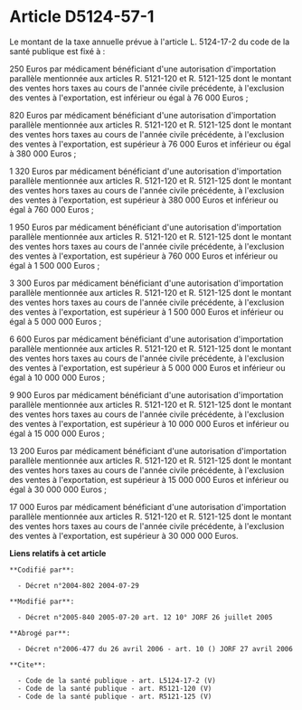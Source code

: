 # Article D5124-57-1

Le montant de la taxe annuelle prévue à l'article L. 5124-17-2 du code de la santé publique est fixé à :

250 Euros par médicament bénéficiant d'une autorisation d'importation parallèle mentionnée aux articles R. 5121-120 et R.
5121-125 dont le montant des ventes hors taxes au cours de l'année civile précédente, à l'exclusion des ventes à
l'exportation, est inférieur ou égal à 76 000 Euros ;

820 Euros par médicament bénéficiant d'une autorisation d'importation parallèle mentionnée aux articles R. 5121-120 et R.
5121-125 dont le montant des ventes hors taxes au cours de l'année civile précédente, à l'exclusion des ventes à
l'exportation, est supérieur à 76 000 Euros et inférieur ou égal à 380 000 Euros ;

1 320 Euros par médicament bénéficiant d'une autorisation d'importation parallèle mentionnée aux articles R. 5121-120 et R.
5121-125 dont le montant des ventes hors taxes au cours de l'année civile précédente, à l'exclusion des ventes à
l'exportation, est supérieur à 380 000 Euros et inférieur ou égal à 760 000 Euros ;

1 950 Euros par médicament bénéficiant d'une autorisation d'importation parallèle mentionnée aux articles R. 5121-120 et R.
5121-125 dont le montant des ventes hors taxes au cours de l'année civile précédente, à l'exclusion des ventes à
l'exportation, est supérieur à 760 000 Euros et inférieur ou égal à 1 500 000 Euros ;

3 300 Euros par médicament bénéficiant d'une autorisation d'importation parallèle mentionnée aux articles R. 5121-120 et R.
5121-125 dont le montant des ventes hors taxes au cours de l'année civile précédente, à l'exclusion des ventes à
l'exportation, est supérieur à 1 500 000 Euros et inférieur ou égal à 5 000 000 Euros ;

6 600 Euros par médicament bénéficiant d'une autorisation d'importation parallèle mentionnée aux articles R. 5121-120 et R.
5121-125 dont le montant des ventes hors taxes au cours de l'année civile précédente, à l'exclusion des ventes à
l'exportation, est supérieur à 5 000 000 Euros et inférieur ou égal à 10 000 000 Euros ;

9 900 Euros par médicament bénéficiant d'une autorisation d'importation parallèle mentionnée aux articles R. 5121-120 et R.
5121-125 dont le montant des ventes hors taxes au cours de l'année civile précédente, à l'exclusion des ventes à
l'exportation, est supérieur à 10 000 000 Euros et inférieur ou égal à 15 000 000 Euros ;

13 200 Euros par médicament bénéficiant d'une autorisation d'importation parallèle mentionnée aux articles R. 5121-120 et R.
5121-125 dont le montant des ventes hors taxes au cours de l'année civile précédente, à l'exclusion des ventes à
l'exportation, est supérieur à 15 000 000 Euros et inférieur ou égal à 30 000 000 Euros ;

17 000 Euros par médicament bénéficiant d'une autorisation d'importation parallèle mentionnée aux articles R. 5121-120 et R.
5121-125 dont le montant des ventes hors taxes au cours de l'année civile précédente, à l'exclusion des ventes à
l'exportation, est supérieur à 30 000 000 Euros.

**Liens relatifs à cet article**

	**Codifié par**:

	  - Décret n°2004-802 2004-07-29

	**Modifié par**:

	  - Décret n°2005-840 2005-07-20 art. 12 10° JORF 26 juillet 2005

	**Abrogé par**:

	  - Décret n°2006-477 du 26 avril 2006 - art. 10 () JORF 27 avril 2006

	**Cite**:

	  - Code de la santé publique - art. L5124-17-2 (V)
	  - Code de la santé publique - art. R5121-120 (V)
	  - Code de la santé publique - art. R5121-125 (V)
